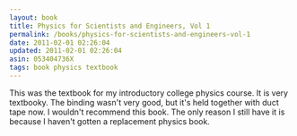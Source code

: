 ```yaml
---
layout: book
title: Physics for Scientists and Engineers, Vol 1
permalink: /books/physics-for-scientists-and-engineers-vol-1
date: 2011-02-01 02:26:04
updated: 2011-02-01 02:26:04
asin: 053404736X
tags: book physics textbook
---
```

This was the textbook for my introductory college physics course. It is very
textbooky. The binding wasn't very good, but it's held together with duct tape
now. I wouldn't recommend this book. The only reason I still have it is because
I haven't gotten a replacement physics book.
